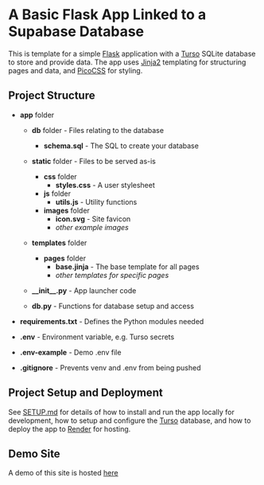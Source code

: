 # A Basic Flask App Linked to a Supabase Database

This is template for a simple [Flask](https://flask.palletsprojects.com) application with a [Turso](https://turso.tech/) SQLite database to store and provide data. The app uses [Jinja2](https://jinja.palletsprojects.com/templates/) templating for structuring pages and data, and [PicoCSS](https://picocss.com/) for styling.

## Project Structure

- **app** folder
    - **db** folder - Files relating to the database
        - **schema.sql** - The SQL to create your database
    - **static** folder - Files to be served as-is
        - **css** folder
            - **styles.css** - A user stylesheet
        - **js** folder
            - **utils.js** - Utility functions
        - **images** folder
            - **icon.svg** - Site favicon
            - *other example images*
    - **templates** folder
        - **pages** folder
            - **base.jinja** - The base template for all pages
            - *other templates for specific pages*

    - **\_\_init__.py** - App launcher code
    - **db.py** - Functions for database setup and access

- **requirements.txt** - Defines the Python modules needed

- **.env** - Environment variable, e.g. Turso secrets
- **.env-example** - Demo .env file
- **.gitignore** - Prevents venv and .env from being pushed


## Project Setup and Deployment

See [SETUP.md](SETUP.md) for details of how to install and run the app locally for development, how to setup and configure the [Turso](https://turso.tech/) database, and how to deploy the app to [Render](https://render.com/) for hosting.

## Demo Site

A demo of this site is hosted [here]()

